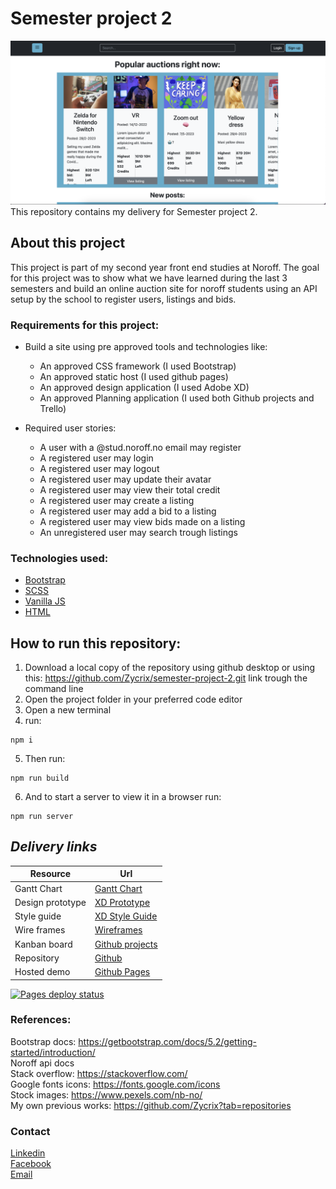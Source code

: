 # Semester project 2

![Image of the live site](/media/live-site.png)
This repository contains my delivery for Semester project 2.

## About this project

This project is part of my second year front end studies at Noroff. The goal for this project was to show what we have learned during the last 3 semesters and build an online auction site for noroff students using an API setup by the school to register users, listings and bids.

### Requirements for this project:

- Build a site using pre approved tools and technologies like:

  - An approved CSS framework (I used Bootstrap)
  - An approved static host (I used github pages)
  - An approved design application (I used Adobe XD)
  - An approved Planning application (I used both Github projects and Trello)

- Required user stories:
  - A user with a @stud.noroff.no email may register
  - A registered user may login
  - A registered user may logout
  - A registered user may update their avatar
  - A registered user may view their total credit
  - A registered user may create a listing
  - A registered user may add a bid to a listing
  - A registered user may view bids made on a listing
  - An unregistered user may search trough listings

### Technologies used:

- [Bootstrap](https://getbootstrap.com/docs/5.2/getting-started/introduction/)
- [SCSS](https://sass-lang.com/documentation/)
- [Vanilla JS](https://developer.mozilla.org/en-US/docs/Web/JavaScript)
- [HTML](https://developer.mozilla.org/en-US/docs/Web/HTML)

## How to run this repository:

1. Download a local copy of the repository using github desktop or using this: https://github.com/Zycrix/semester-project-2.git link trough the command line
2. Open the project folder in your preferred code editor
3. Open a new terminal
4. run:

```
npm i
```

5. Then run:

```
npm run build
```

6. And to start a server to view it in a browser run:

```
npm run server
```

## **_Delivery links_**

| Resource         | Url                                                                                             |
| ---------------- | ----------------------------------------------------------------------------------------------- |
| Gantt Chart      | [Gantt Chart](https://github.com/Zycrix/semester-project-2/blob/master/media/Gantt%20chart.jpg) |
| Design prototype | [XD Prototype](https://xd.adobe.com/view/23212e35-b2a5-46dd-8f85-4d06267f44a7-7672/grid)        |
| Style guide      | [XD Style Guide](https://xd.adobe.com/view/97674d88-a89d-43d3-ab9f-ff9e33420154-c234/)          |
| Wire frames      | [Wireframes](https://github.com/Zycrix/semester-project-2/blob/master/media/SP2_wireframes.JPG) |
| Kanban board     | [Github projects](https://github.com/users/Zycrix/projects/1/views/1)                           |
| Repository       | [Github](https://github.com/Zycrix/semester-project-2)                                          |
| Hosted demo      | [Github Pages](https://zycrix.github.io/semester-project-2/)                                    |

[![Pages deploy status](https://github.com/Zycrix/semester-project-2/actions/workflows/static.yml/badge.svg)](https://github.com/Zycrix/semester-project-2/actions/workflows/static.yml)

### References:

Bootstrap docs: https://getbootstrap.com/docs/5.2/getting-started/introduction/ <br>
Noroff api docs <br>
Stack overflow: https://stackoverflow.com/ <br>
Google fonts icons: https://fonts.google.com/icons <br>
Stock images: https://www.pexels.com/nb-no/ <br>
My own previous works: https://github.com/Zycrix?tab=repositories

### Contact

[Linkedin](https://www.linkedin.com/in/kristoffer-mikkelsen-a83232112/)</br>
[Facebook](https://www.facebook.com/kristoffer.mikkelsen.75)</br>
[Email](mailto:kristoffer.mikkelsen98@gmail.com)
